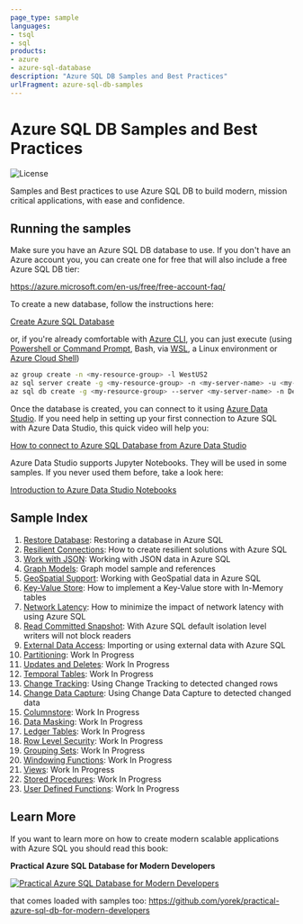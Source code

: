 ```yaml
---
page_type: sample
languages:
- tsql
- sql
products:
- azure
- azure-sql-database
description: "Azure SQL DB Samples and Best Practices"
urlFragment: azure-sql-db-samples
---
```


# Azure SQL DB Samples and Best Practices
![License](https://img.shields.io/badge/license-MIT-green.svg)

<!-- 
Guidelines on README format: https://review.docs.microsoft.com/help/onboard/admin/samples/concepts/readme-template?branch=master

Guidance on onboarding samples to docs.microsoft.com/samples: https://review.docs.microsoft.com/help/onboard/admin/samples/process/onboarding?branch=master

Taxonomies for products and languages: https://review.docs.microsoft.com/new-hope/information-architecture/metadata/taxonomies?branch=master
-->

Samples and Best practices to use Azure SQL DB to build modern, mission critical applications, with ease and confidence.

## Running the samples

Make sure you have an Azure SQL DB database to use. If you don't have an Azure account you, you can create one for free that will also include a free Azure SQL DB tier:

https://azure.microsoft.com/en-us/free/free-account-faq/

To create a new database, follow the instructions here:

[Create Azure SQL Database](https://docs.microsoft.com/en-us/azure/sql-database/sql-database-single-database-get-started?tabs=azure-portal)

or, if you're already comfortable with [Azure CLI](https://docs.microsoft.com/en-us/cli/azure/get-started-with-azure-cli), you can just execute (using [Powershell or Command Prompt](https://docs.microsoft.com/en-us/cli/azure/install-azure-cli-windows), Bash, via [WSL](https://docs.microsoft.com/en-us/windows/wsl/install-win10), a Linux environment or [Azure Cloud Shell](https://docs.microsoft.com/en-us/azure/cloud-shell/overview))

```bash
az group create -n <my-resource-group> -l WestUS2
az sql server create -g <my-resource-group> -n <my-server-name> -u <my-user> -p <my-password>
az sql db create -g <my-resource-group> --server <my-server-name> -n DevDB --service-objective BC_Gen5_2
```

Once the database is created, you can connect to it using [Azure Data Studio](https://docs.microsoft.com/en-us/sql/azure-data-studio). If you need help in setting up your first connection to Azure SQL with Azure Data Studio, this quick video will help you:

[How to connect to Azure SQL Database from Azure Data Studio](https://www.youtube.com/watch?v=Td_pYlRraQE)

Azure Data Studio supports Jupyter Notebooks. They will be used in some samples. If you never used them before, take a look here:

[Introduction to Azure Data Studio Notebooks](https://www.youtube.com/watch?v=Nt4kIHQ0IOc)
## Sample Index

1. [Restore Database](./samples/01-restore-database): Restoring a database in Azure SQL
1. [Resilient Connections](./samples/02-resilient-connections): How to create resilient solutions with Azure SQL
1. [Work with JSON](./samples/03-json): Working with JSON data in Azure SQL
1. [Graph Models](./samples/04-graph): Graph model sample and references
1. [GeoSpatial Support](./samples/05-spatial): Working with GeoSpatial data in Azure SQL
1. [Key-Value Store](./samples/06-key-value): How to implement a Key-Value store with In-Memory tables
1. [Network Latency](./samples/07-network-latency): How to minimize the impact of network latency with using Azure SQL
1. [Read Committed Snapshot](./samples/08-read-committed-snapshot): With Azure SQL default isolation level writers will not block readers
1. [External Data Access](./samples/09-external-data): Importing or using external data with Azure SQL
1. [Partitioning](./samples/10-partitioning): Work In Progress
1. [Updates and Deletes](./samples/11-updates-and-deletes): Work In Progress
1. [Temporal Tables](./samples/12-temporal-tables): Work In Progress
1. [Change Tracking](./samples/13-change-tracking): Using Change Tracking to detected changed rows
1. [Change Data Capture](./samples/14-change-tracking): Using Change Data Capture to detected changed data
1. [Columnstore](./samples/15-columnstore): Work In Progress
1. [Data Masking](./samples/16-data-masking): Work In Progress
1. [Ledger Tables](./samples/17-ledger-tables): Work In Progress
1. [Row Level Security](./samples/18-row-level-security): Work In Progress
1. [Grouping Sets](./samples/19-grouping-sets): Work In Progress
1. [Windowing Functions](./samples/20-windowing-functions): Work In Progress
1. [Views](./samples/21-views): Work In Progress
1. [Stored Procedures](./samples/22-stored-procedures): Work In Progress
1. [User Defined Functions](./samples/23-user-defined-functions): Work In Progress

## Learn More

If you want to learn more on how to create modern scalable applications with Azure SQL you should read this book:

**Practical Azure SQL Database for Modern Developers**

[![Practical Azure SQL Database for Modern Developers](https://raw.githubusercontent.com/yorek/practical-azure-sql-db-for-modern-developers/master/practical-azure-sql-database-for-modern-developers-small.jpg)](https://www.apress.com/it/book/9781484263693)

that comes loaded with samples too: https://github.com/yorek/practical-azure-sql-db-for-modern-developers
